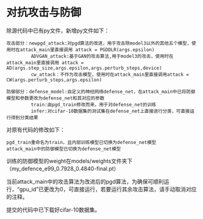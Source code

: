 # 对抗攻击与防御

除源代码中已有py文件，新增py文件如下：

    攻击部分：newpgd_attack:对pgd算法的改进，用于攻击除model3以外的其他五个模型，使用时在attack_main里直接调用 attack = PGDDLR(args.epsilon)
             ADVGAN_attack:基于GAN的攻击算法,用于model3的攻击，使用时在attack_main里直接调用 attack = AD(args.step_size,args.epsilon,args.perturb_steps,device)
             cw_attack：不作为攻击模型，使用时在attack_main里直接调用attack = CW(args.perturb_steps,args.epsilon)
    
    防御部分：defense_model:自定义的神经网络defense_net，在attack_main中已将防御模型和参数更改为defense_net和其对应的参数
             train:由pgd_train修改而来，用于对defense_net的训练
             infer:对cifar-10数据集的测试集在defense_net上直接进行分类，可直接运行得到分类结果
             
对原有代码的修改如下：

    pgd_train重命名为train，且内部训练模型已切换为defense_net模型
    attack_main中的防御模型已切换为defense_net模型

训练的防御模型的weight在models/weights文件夹下（my_defence_e99_0.7928_0.4840-final.pt）

当前attack_main中的攻击算法为改进后的pgd算法，为确保可顺利运行，“gpu_id”已更改为0，可直接运行，若要运行其余攻击算法，请手动取消对应的注释。

提交的代码中已下载好cifar-10数据集。
